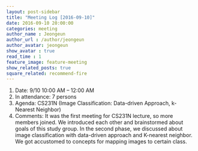 ```yaml
---
layout: post-sidebar
title: "Meeting Log [2016-09-10]"
date: 2016-09-10 20:00:00
categories: meeting
author_name : Jeongeun
author_url : /author/jeongeun
author_avatar: jeongeun
show_avatar : true
read_time : 1
feature_image: feature-meeting
show_related_posts: true
square_related: recommend-fire
---
```


1. Date: 9/10 10:00 AM – 12:00 AM
2. In attendance: 7 persons 
3. Agenda: CS231N (Image Classification: Data-driven Approach, k-Nearest Neighbor) 
4. Comments: It was the first meeting for CS231N lecture, so more members joined. We introduced each other and brainstormed about goals of this study group. In the second phase, we discussed about image classification with data-driven approach and K-nearest neighbor. We got accustomed to concepts for mapping images to certain class. 


